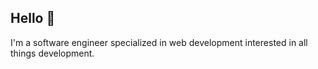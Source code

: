## Hello 👋  
I'm a software engineer specialized in web development interested in all things development.

<!--
### 🧰 Familiar technologies:
**Frontend**: React, Redux, Sass  
**Backend**: Node, Express, MongoDB, PostgreSQL, Prisma
**Languages**: JavaScript, HTML, CSS, Python
-->

<!--
### ♟️ Hobbies:
* Langauge learning
* Chess
* Fitness
-->
